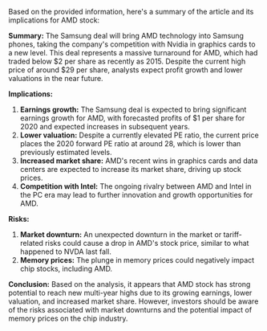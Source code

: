 Based on the provided information, here's a summary of the article and its implications for AMD stock:

**Summary:** The Samsung deal will bring AMD technology into Samsung phones, taking the company's competition with Nvidia in graphics cards to a new level. This deal represents a massive turnaround for AMD, which had traded below $2 per share as recently as 2015. Despite the current high price of around $29 per share, analysts expect profit growth and lower valuations in the near future.

**Implications:**

1. **Earnings growth:** The Samsung deal is expected to bring significant earnings growth for AMD, with forecasted profits of $1 per share for 2020 and expected increases in subsequent years.
2. **Lower valuation:** Despite a currently elevated PE ratio, the current price places the 2020 forward PE ratio at around 28, which is lower than previously estimated levels.
3. **Increased market share:** AMD's recent wins in graphics cards and data centers are expected to increase its market share, driving up stock prices.
4. **Competition with Intel:** The ongoing rivalry between AMD and Intel in the PC era may lead to further innovation and growth opportunities for AMD.

**Risks:**

1. **Market downturn:** An unexpected downturn in the market or tariff-related risks could cause a drop in AMD's stock price, similar to what happened to NVDA last fall.
2. **Memory prices:** The plunge in memory prices could negatively impact chip stocks, including AMD.

**Conclusion:** Based on the analysis, it appears that AMD stock has strong potential to reach new multi-year highs due to its growing earnings, lower valuation, and increased market share. However, investors should be aware of the risks associated with market downturns and the potential impact of memory prices on the chip industry.
